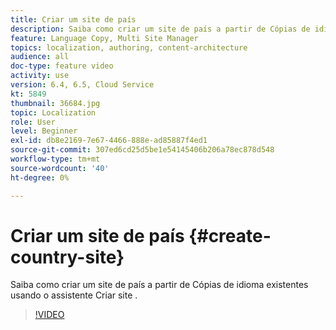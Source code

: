 ```yaml
---
title: Criar um site de país
description: Saiba como criar um site de país a partir de Cópias de idioma existentes usando o assistente Criar site .
feature: Language Copy, Multi Site Manager
topics: localization, authoring, content-architecture
audience: all
doc-type: feature video
activity: use
version: 6.4, 6.5, Cloud Service
kt: 5849
thumbnail: 36684.jpg
topic: Localization
role: User
level: Beginner
exl-id: db8e2169-7e67-4466-888e-ad85887f4ed1
source-git-commit: 307ed6cd25d5be1e54145406b206a78ec878d548
workflow-type: tm+mt
source-wordcount: '40'
ht-degree: 0%

---
```


# Criar um site de país {#create-country-site}

Saiba como criar um site de país a partir de Cópias de idioma existentes usando o assistente Criar site .

>[!VIDEO](https://video.tv.adobe.com/v/36684?quality=12&learn=on)
